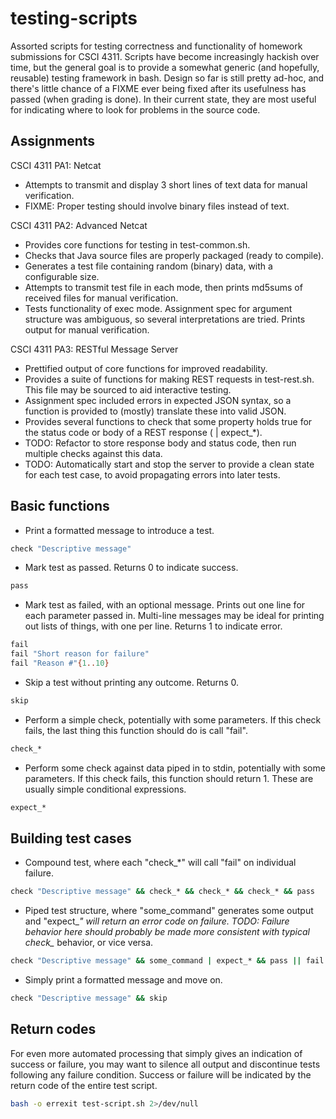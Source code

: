 testing-scripts
===============

Assorted scripts for testing correctness and functionality of homework submissions for CSCI 4311.  Scripts have become increasingly hackish over time, but the general goal is to provide a somewhat generic (and hopefully, reusable) testing framework in bash.  Design so far is still pretty ad-hoc, and there's little chance of a FIXME ever being fixed after its usefulness has passed (when grading is done).  In their current state, they are most useful for indicating where to look for problems in the source code.


Assignments
-----------

CSCI 4311 PA1: Netcat
- Attempts to transmit and display 3 short lines of text data for manual verification.
- FIXME: Proper testing should involve binary files instead of text.

CSCI 4311 PA2: Advanced Netcat
- Provides core functions for testing in test-common.sh.
- Checks that Java source files are properly packaged (ready to compile).
- Generates a test file containing random (binary) data, with a configurable size.
- Attempts to transmit test file in each mode, then prints md5sums of received files for manual verification.
- Tests functionality of exec mode.  Assignment spec for argument structure was ambiguous, so several interpretations are tried.  Prints output for manual verification.

CSCI 4311 PA3: RESTful Message Server
- Prettified output of core functions for improved readability.
- Provides a suite of functions for making REST requests in test-rest.sh.  This file may be sourced to aid interactive testing.
- Assignment spec included errors in expected JSON syntax, so a function is provided to (mostly) translate these into valid JSON.
- Provides several functions to check that some property holds true for the status code or body of a REST response (<rest command> | expect_*).
- TODO: Refactor to store response body and status code, then run multiple checks against this data.
- TODO: Automatically start and stop the server to provide a clean state for each test case, to avoid propagating errors into later tests.


Basic functions
---------------

* Print a formatted message to introduce a test.
```bash
check "Descriptive message"
```

* Mark test as passed.
  Returns 0 to indicate success.
```bash
pass
```

* Mark test as failed, with an optional message.  Prints out one line for each parameter passed in.
  Multi-line messages may be ideal for printing out lists of things, with one per line.
  Returns 1 to indicate error.
```bash
fail
fail "Short reason for failure"
fail "Reason #"{1..10}
```

* Skip a test without printing any outcome.
  Returns 0.
```bash
skip
```

* Perform a simple check, potentially with some parameters.
  If this check fails, the last thing this function should do is call "fail".
```bash
check_*
```

* Perform some check against data piped in to stdin, potentially with some parameters.
  If this check fails, this function should return 1.
  These are usually simple conditional expressions.
```bash
expect_*
```


Building test cases
-------------------

* Compound test, where each "check_*" will call "fail" on individual failure.
```bash
check "Descriptive message" && check_* && check_* && check_* && pass
```

* Piped test structure, where "some_command" generates some output and "expect_*" will return an error code on failure.
  TODO: Failure behavior here should probably be made more consistent with typical check_* behavior, or vice versa.
```bash
check "Descriptive message" && some_command | expect_* && pass || fail
```

* Simply print a formatted message and move on.
```bash
check "Descriptive message" && skip
```


Return codes
------------

For even more automated processing that simply gives an indication of success or failure, you may want to silence all output and discontinue tests following any failure condition.  Success or failure will be indicated by the return code of the entire test script.
```bash
bash -o errexit test-script.sh 2>/dev/null
```
